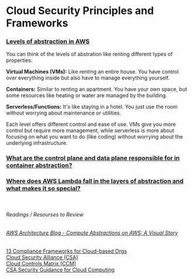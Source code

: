 # Cloud Security Principles and Frameworks

### <u>Levels of abstraction in AWS</u>
You can think of the levels of abstration like renting different types of properties:

**Virtual Machines (VMs):** Like renting an entire house. You have control over everything inside but also have to manage everything yourself.
<br/>

**Containers:** Similar to renting an apartment. You have your own space, but some resources like heating or water are managed by the building.<br/>

**Serverless/Functions:** It's like staying in a hotel. You just use the room without worrying about maintenance or utilities.<br/>

Each level offers different control and ease of use. VMs give you more control but require more management, while serverless is more about focusing on what you want to do (like coding) without worrying about the underlying infrastructure.

### <u>What are the control plane and data plane responsible for in container abstraction?</u>



### <u>Where does AWS Lambda fall in the layers of abstraction and what makes it so special?</u>

<br/> 

###### Readings / Resourses to Review
###### [AWS Architecture Blog - Compute Abstractions on AWS: A Visual Story](https://aws.amazon.com/blogs/architecture/compute-abstractions-on-aws-a-visual-story/) <br/>
[13 Compliance Frameworks for Cloud-based Orgs](https://www.horangi.com/blog/13-compliance-frameworks-for-cloud-based-organizations)<br/>
[Cloud Security Alliance (CSA)](https://cloudsecurityalliance.org)<br/>
[Cloud Controls Matrix (CCM)](https://cloudsecurityalliance.org/research/cloud-controls-matrix/)<br/>
[CSA Security Guidance for Cloud Computing](https://cloudsecurityalliance.org/research/guidance/)
